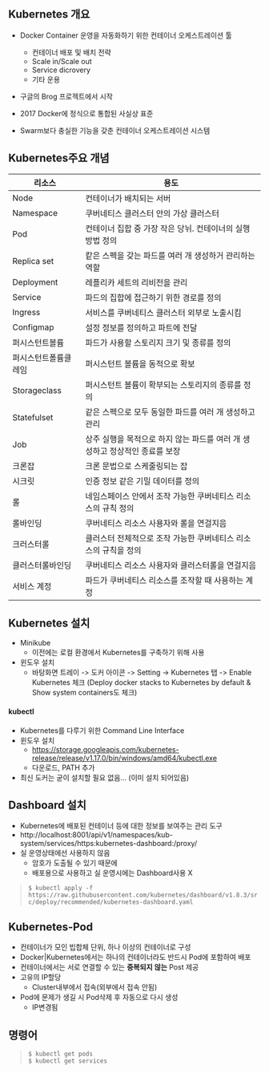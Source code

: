 ## Kubernetes 개요

* Docker Container 운영을 자동화하기 위한 컨테이너 오케스트레이션 툴
  * 컨테이너 배포 및 배치 전략
  * Scale in/Scale out
  * Service dicrovery
  * 기타 운용
* 구글의 Brog 프로젝트에서 시작
* 2017 Docker에 정식으로 통합된 사실상 표준

* Swarm보다 충실한 기능을 갖춘 컨테이너 오케스트레이션 시스템



## Kubernetes주요 개념

| 리소스               | 용도                                                         |
| -------------------- | ------------------------------------------------------------ |
| Node                 | 컨테이너가 배치되는 서버                                     |
| Namespace            | 쿠버네티스 클러스터 안의 가상 클러스터                       |
| Pod                  | 컨테이너 집합 중 가장 작은 당뉘. 컨테이너의 실행 방법 정의   |
| Replica set          | 캍은 스펙을 갖는 파드를 여러 개 생성하거 관리하는 역할       |
| Deployment           | 레플리카 세트의 리비전을 관리                                |
| Service              | 파드의 집합에 접근하기 위한 경로를 정의                      |
| Ingress              | 서비스를 쿠버네티스 클러스터 외부로 노출시킴                 |
| Configmap            | 설정 정보를 정의하고 파트에 전달                             |
| 퍼시스턴트볼륨       | 파드가 사용할 스토리지 크기 및 종류를 정의                   |
| 퍼시스턴트폴륨클레임 | 퍼시스턴트 볼륨을 동적으로 확보                              |
| Storageclass         | 퍼시스턴트 볼륨이 확부되는 스토리지의 종류를 정의            |
| Statefulset          | 같은 스펙으로 모두 동일한 파드를 여러 개 생성하고 관리       |
| Job                  | 상주 실행을 목적으로 하지 않는 파드를 여러 개 생성하고 정상적인 종료를 보장 |
| 크론잡               | 크론 문법으로 스케줄링되는 잡                                |
| 시크릿               | 인증 정보 같은 기밀 데이터를 정의                            |
| 롤                   | 네임스페이스 안에서 조작 가능한 쿠버네티스 리소스의 규칙 정의 |
| 롤바인딩             | 쿠버네티스 리소스 사용자와 롤을 연걸지음                     |
| 크러스터롤           | 클러스터 전체적으로 조작 가능한 쿠버네티스 리소스의 규칙을 정의 |
| 클러스터롤바인딩     | 쿠버네티스 리소스 사용자와 클러스터롤을 연걸지음             |
| 서비스 계정          | 파드가 쿠버네티스 리소스를 조작할 때 사용하는 계정           |



## Kubernetes 설치

* Minikube
  * 이전에는 로컬 환경에서 Kubernetes를 구축하기 위해 사용
* 윈도우 설치
  * 바탕화면 트레이 -> 도커 아이콘 -> Setting -> Kubernetes 탭 -> Enable Kubernetes 체크 (Deploy docker stacks to Kubernetes by default & Show system containers도 체크)



#### kubectl

* Kubernetes를 다루기 위한 Command Line Interface
* 윈도우 설치
  * https://storage.googleapis.com/kubernetes-release/release/v1.17.0/bin/windows/amd64/kubectl.exe
  * 다운로드, PATH 추가
* 최신 도커는 굳이 설치할 필요 없음... (이미 설치 되어있음)





## Dashboard 설치

* Kubernetes에 배포된 컨테이너 등에 대한 정보를 보여주는 관리 도구
* http://localhost:8001/api/v1/namespaces/kub-system/services/https:kubernetes-dashboard:/proxy/
* 실 운영상태에선 사용하지 않음
  * 암호가 도출될 수 있기 때문에
  * 배포용으로 사용하고 실 운영시에는 Dashboard사용 X

> `$ kubectl apply -f https://raw.githubusercontent.com/kubernetes/dashboard/v1.8.3/src/deploy/recommended/kubernetes-dashboard.yaml`
>
> 



## Kubernetes-Pod

* 컨테이너가 모인 빕합체 단위, 하나 이상의 컨테이너로 구성
* Docker|Kubernetes에서는 하나의 컨테이너라도 반드시 Pod에 포함하여 배포
* 컨테이너에서는 서로 연결할 수 있는 **중복되지 않는** Post 제공
* 고유의 IP할당
  * Cluster내부에서 접속(외부에서 접속 안됨)
* Pod에 문제가 생길 시 Pod삭제 후 자동으로 다시 생성
  * IP변경됨



## 명령어

> ```shell
> $ kubectl get pods
> $ kubectl get services
> ```